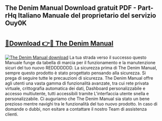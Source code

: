 ## The Denim Manual Download gratuit PDF - Part-rHq Italiano Manuale del proprietario del servizio Ouy0K

# <h2><a href="http://dfaqcg.blite.top/?on=The+Denim+Manual">🔗Download 👉🔴 The Denim Manual</a></h2>

[![The Denim Manual download](https://i.imgur.com/lujVjoI.png)](http://dfaqcg.blite.top/?on=The+Denim+Manual)
La tua strada verso il successo questo Manuale funge da tabella di marcia per il funzionamento e la manutenzione sicuri del tuo nuovo REDDDDDDD. La sicurezza prima di The Denim Manual, sempre questo prodotto è stato progettato pensando alla sicurezza. Si prega di seguire tutte le precauzioni di sicurezza. The Denim Manual offre agli utenti una vasta gamma di funzionalità avanzate, tra cui rete privata virtuale, crittografia automatica dei dati, Dashboard personalizzabile e accesso multiutente, tutti accessibili tramite L'interfaccia utente snella e personalizzabile. Ci auguriamo che The Denim Manual sia stato un bene prezioso mentre navighi tra le funzionalità del tuo nuovo prodotto. In caso di domande o dubbi, non esitare a contattare il nostro Team di assistenza clienti.
